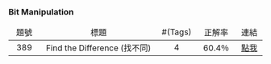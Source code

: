 ### Bit Manipulation

<table style="table-layout: fixed">
		<thead>
				<td align="center" width="75vmax">題號</td>
				<td align="center" width="475vmax">標題</td>
				<td align="center" width="85vmax">#(Tags)</td>
				<td align="center" width="85vmax">正解率</td>
				<td align="center" width="75vmax">連結</td>
    </thead>
		<tr>
        <td align="center">389</td>
        <td align="center">Find the Difference (找不同)</td>
				<td align="center">4</td>
        <td align="center">60.4％</td>
        <td align="center"><a href="https://vocus.cc/article/6512b3e9fd89780001dfc622">點我</a></td>
    </tr>
</table>

